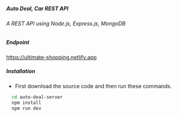 ##### Auto Deal, Car REST API

###### A REST API using Node.js, Express.js, MongoDB

##### Endpoint

https://ultimate-shopping.netlify.app

##### Installation

* First download the source code and then run these commands.
```bash
  cd auto-deal-server
  npm install 
  npm run dev
```
    